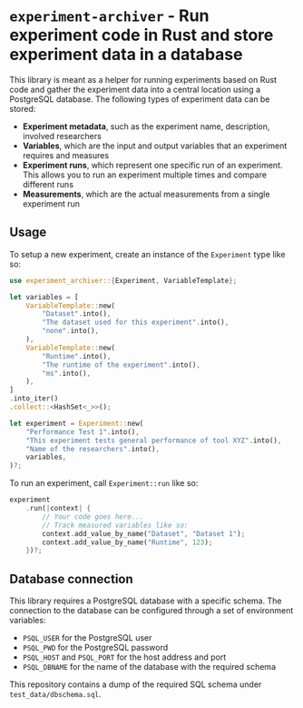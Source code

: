 # `experiment-archiver` - Run experiment code in Rust and store experiment data in a database

This library is meant as a helper for running experiments based on Rust code and gather the experiment data into a central location using a PostgreSQL database. The following types of experiment data can be stored:
- **Experiment metadata**, such as the experiment name, description, involved researchers
- **Variables**, which are the input and output variables that an experiment requires and measures
- **Experiment runs**, which represent one specific run of an experiment. This allows you to run an experiment multiple times and compare different runs
- **Measurements**, which are the actual measurements from a single experiment run

## Usage

To setup a new experiment, create an instance of the `Experiment` type like so:

```Rust
use experiment_archiver::{Experiment, VariableTemplate};

let variables = [
    VariableTemplate::new(
        "Dataset".into(),
        "The dataset used for this experiment".into(),
        "none".into(),
    ),
    VariableTemplate::new(
        "Runtime".into(),
        "The runtime of the experiment".into(),
        "ms".into(),
    ),
]
.into_iter()
.collect::<HashSet<_>>();

let experiment = Experiment::new(
    "Performance Test 1".into(),
    "This experiment tests general performance of tool XYZ".into(),
    "Name of the researchers".into(),
    variables,
)?;
```

To run an experiment, call `Experiment::run` like so:

```Rust
experiment
    .run(|context| {
        // Your code goes here...
        // Track measured variables like so:
        context.add_value_by_name("Dataset", "Dataset 1");
        context.add_value_by_name("Runtime", 123);
    })?;
```

## Database connection

This library requires a PostgreSQL database with a specific schema. The connection to the database can be configured through a set of environment variables:
- `PSQL_USER` for the PostgreSQL user
- `PSQL_PWD` for the PostgreSQL password
- `PSQL_HOST` and `PSQL_PORT` for the host address and port
- `PSQL_DBNAME` for the name of the database with the required schema

This repository contains a dump of the required SQL schema under `test_data/dbschema.sql`.
